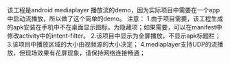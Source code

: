 

该工程是android mediaplayer 播放流的demo，因为实际项目中需要在一个app中启动流播放，所以做了这个简单的demo。
注意： 
1.由于项目需要，该工程生成的apk安装在手机中不在桌面显示图标，为隐藏项；如果需要，可以在manifest中修改activity中的intent-filter。 
2.该项目中显示为全屏播放，不显示apk标题栏；
3.该项目中播放区域的大小由视频源的大小决定；
4.mediaplayer支持UDP的流播放，但现场效果有花屏现象，请保持网络连接畅通；

